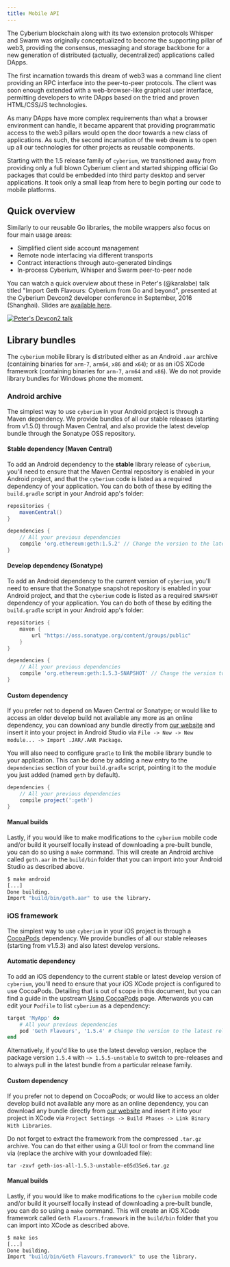 ```yaml
---
title: Mobile API
---
```


The Cyberium blockchain along with its two extension protocols Whisper and Swarm was
originally conceptualized to become the supporting pillar of web3, providing the
consensus, messaging and storage backbone for a new generation of distributed (actually,
decentralized) applications called DApps.

The first incarnation towards this dream of web3 was a command line client providing an
RPC interface into the peer-to-peer protocols. The client was soon enough extended with a
web-browser-like graphical user interface, permitting developers to write DApps based on
the tried and proven HTML/CSS/JS technologies.

As many DApps have more complex requirements than what a browser environment can handle,
it became apparent that providing programmatic access to the web3 pillars would open the
door towards a new class of applications. As such, the second incarnation of the web
dream is to open up all our technologies for other projects as reusable components.

Starting with the 1.5 release family of `cyberium`, we transitioned away from providing
only a full blown Cyberium client and started shipping official Go packages that could be
embedded into third party desktop and server applications. It took only a small leap from
here to begin porting our code to mobile platforms.

## Quick overview

Similarly to our reusable Go libraries, the mobile wrappers also focus on four main usage
areas:

- Simplified client side account management
- Remote node interfacing via different transports
- Contract interactions through auto-generated bindings
- In-process Cyberium, Whisper and Swarm peer-to-peer node

You can watch a quick overview about these in Peter's (@karalabe) talk titled "Import
Geth Flavours: Cyberium from Go and beyond", presented at the Cyberium Devcon2 developer conference
in September, 2016 (Shanghai). Slides are [available
here](https://ethereum.karalabe.com/talks/2016-devcon.html).

[![Peter's Devcon2 talk](https://img.youtube.com/vi/R0Ia1U9Gxjg/0.jpg)](https://www.youtube.com/watch?v=R0Ia1U9Gxjg)

## Library bundles

The `cyberium` mobile library is distributed either as an Android `.aar` archive
(containing binaries for `arm-7`, `arm64`, `x86` and `x64`); or as an iOS XCode framework
(containing binaries for `arm-7`, `arm64` and `x86`). We do not provide library bundles
for Windows phone the moment.

### Android archive

The simplest way to use `cyberium` in your Android project is through a Maven
dependency. We provide bundles of all our stable releases (starting from v1.5.0) through
Maven Central, and also provide the latest develop bundle through the Sonatype OSS
repository.

#### Stable dependency (Maven Central)

To add an Android dependency to the **stable** library release of `cyberium`, you'll
need to ensure that the Maven Central repository is enabled in your Android project, and
that the `cyberium` code is listed as a required dependency of your application. You
can do both of these by editing the `build.gradle` script in your Android app's folder:

```gradle
repositories {
    mavenCentral()
}

dependencies {
    // All your previous dependencies
    compile 'org.ethereum:geth:1.5.2' // Change the version to the latest release
}
```

#### Develop dependency (Sonatype)

To add an Android dependency to the current version of `cyberium`, you'll need to
ensure that the Sonatype snapshot repository is enabled in your Android project, and that
the `cyberium` code is listed as a required `SNAPSHOT` dependency of your application.
You can do both of these by editing the `build.gradle` script in your Android app's
folder:

```gradle
repositories {
    maven {
        url "https://oss.sonatype.org/content/groups/public"
    }
}

dependencies {
    // All your previous dependencies
    compile 'org.ethereum:geth:1.5.3-SNAPSHOT' // Change the version to the latest release
}
```

#### Custom dependency

If you prefer not to depend on Maven Central or Sonatype; or would like to access an older
develop build not available any more as an online dependency, you can download any bundle
directly from [our website](https://www.cyberium.info/downloads/) and insert it into your
project in Android Studio via `File -> New -> New module... -> Import .JAR/.AAR Package`.

You will also need to configure `gradle` to link the mobile library bundle to your
application. This can be done by adding a new entry to the `dependencies` section of your
`build.gradle` script, pointing it to the module you just added (named `geth` by default).

```gradle
dependencies {
    // All your previous dependencies
    compile project(':geth')
}
```

#### Manual builds

Lastly, if you would like to make modifications to the `cyberium` mobile code and/or
build it yourself locally instead of downloading a pre-built bundle, you can do so using a
`make` command. This will create an Android archive called `geth.aar` in the `build/bin`
folder that you can import into your Android Studio as described above.

```bash
$ make android
[...]
Done building.
Import "build/bin/geth.aar" to use the library.
```

### iOS framework

The simplest way to use `cyberium` in your iOS project is through a
[CocoaPods](https://cocoapods.org/) dependency. We provide bundles of all our stable
releases (starting from v1.5.3) and also latest develop versions.

#### Automatic dependency

To add an iOS dependency to the current stable or latest develop version of `cyberium`,
you'll need to ensure that your iOS XCode project is configured to use CocoaPods.
Detailing that is out of scope in this document, but you can find a guide in the upstream
[Using CocoaPods](https://guides.cocoapods.org/using/using-cocoapods.html) page.
Afterwards you can edit your `Podfile` to list `cyberium` as a dependency:

```ruby
target 'MyApp' do
    # All your previous dependencies
    pod 'Geth Flavours', '1.5.4' # Change the version to the latest release
end
```

Alternatively, if you'd like to use the latest develop version, replace the package
version `1.5.4` with `~> 1.5.5-unstable` to switch to pre-releases and to always pull in
the latest bundle from a particular release family.

#### Custom dependency

If you prefer not to depend on CocoaPods; or would like to access an older develop build
not available any more as an online dependency, you can download any bundle directly from
[our website](https://www.cyberium.info/downloads/) and insert it into your project in
XCode via `Project Settings -> Build Phases -> Link Binary With Libraries`.

Do not forget to extract the framework from the compressed `.tar.gz` archive. You can do
that either using a GUI tool or from the command line via (replace the archive with your
downloaded file):

```
tar -zxvf geth-ios-all-1.5.3-unstable-e05d35e6.tar.gz
```

#### Manual builds

Lastly, if you would like to make modifications to the `cyberium` mobile code and/or
build it yourself locally instead of downloading a pre-built bundle, you can do so using a
`make` command. This will create an iOS XCode framework called `Geth Flavours.framework` in the
`build/bin` folder that you can import into XCode as described above.

```bash
$ make ios
[...]
Done building.
Import "build/bin/Geth Flavours.framework" to use the library.
```

